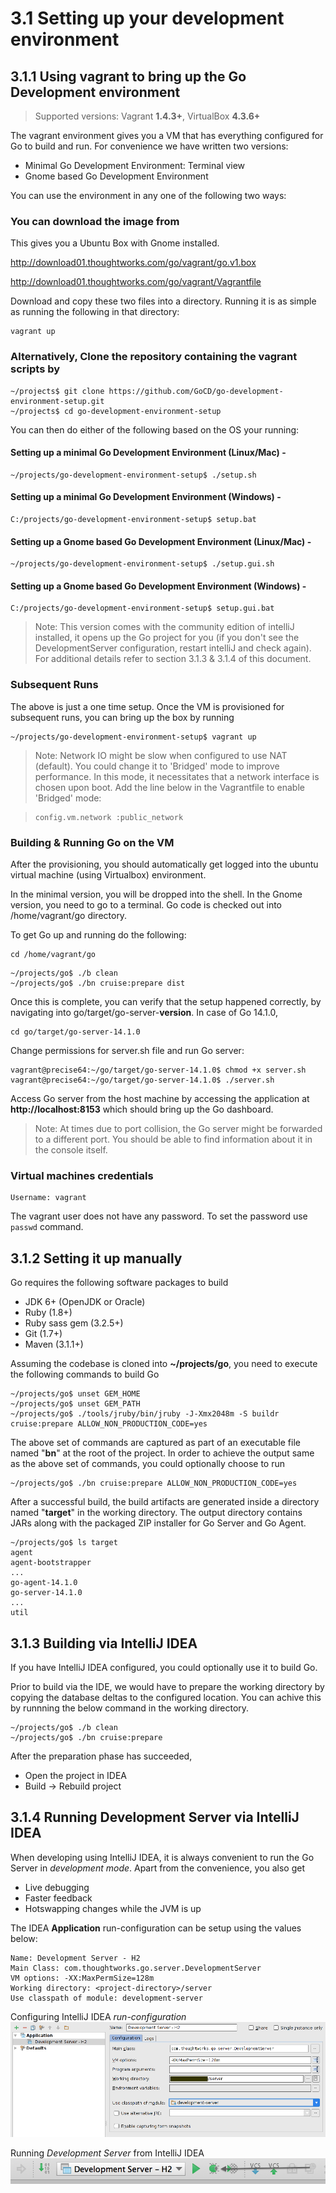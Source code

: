 # 3.1 Setting up your development environment

## 3.1.1 Using vagrant to bring up the Go Development environment

> Supported versions: Vagrant **1.4.3+**, VirtualBox **4.3.6+**

The vagrant environment gives you a VM that has everything configured for Go to build and run. For convenience we have written two versions:

- Minimal Go Development Environment: Terminal view
- Gnome based Go Development Environment


You can use the environment in any one of the following two ways:

### You can download the image from

This gives you a Ubuntu Box with Gnome installed.

http://download01.thoughtworks.com/go/vagrant/go.v1.box

http://download01.thoughtworks.com/go/vagrant/Vagrantfile

Download and copy these two files into a directory. Running it is as simple as running the following in that directory:

```
vagrant up
```

### Alternatively, Clone the repository containing the vagrant scripts by

```
~/projects$ git clone https://github.com/GoCD/go-development-environment-setup.git
~/projects$ cd go-development-environment-setup
```

You can then do either of the following based on the OS your running:

#### Setting up a minimal Go Development Environment (Linux/Mac) -

```
~/projects/go-development-environment-setup$ ./setup.sh
```

#### Setting up a minimal Go Development Environment (Windows) -

```
C:/projects/go-development-environment-setup$ setup.bat
```

#### Setting up a Gnome based Go Development Environment (Linux/Mac) -

```
~/projects/go-development-environment-setup$ ./setup.gui.sh
```

#### Setting up a Gnome based Go Development Environment (Windows) -

```
C:/projects/go-development-environment-setup$ setup.gui.bat
```

> Note: This version comes with the community edition of intelliJ installed, it opens up the Go project for you (if you don't see the DevelopmentServer configuration, restart intelliJ and check again). For additional details refer to section 3.1.3 & 3.1.4 of this document. 

### Subsequent Runs

The above is just a one time setup. Once the VM is provisioned for subsequent runs, you can bring up the box by running

```
~/projects/go-development-environment-setup$ vagrant up
```

> Note: Network IO might be slow when configured to use NAT (default). You could change it to 'Bridged' mode to improve performance. In this mode, it necessitates that a network interface is chosen upon boot. Add the line below in the Vagrantfile to enable 'Bridged' mode:

>
>```
>config.vm.network :public_network
>```

### Building & Running Go on the VM

After the provisioning, you should automatically get logged into the ubuntu virtual machine (using Virtualbox) environment.

In the minimal version, you will be dropped into the shell. In the Gnome version, you need to go to a terminal. Go code is checked out into /home/vagrant/go directory. 

To get Go up and running do the following:

```
cd /home/vagrant/go
```

```
~/projects/go$ ./b clean
~/projects/go$ ./bn cruise:prepare dist
```

Once this is complete, you can verify that the setup happened correctly, by navigating into go/target/go-server-**version**. In case of Go 14.1.0, 

```
cd go/target/go-server-14.1.0
```

Change permissions for server.sh file and run Go server:

```
vagrant@precise64:~/go/target/go-server-14.1.0$ chmod +x server.sh
vagrant@precise64:~/go/target/go-server-14.1.0$ ./server.sh
```

Access Go server from the host machine by accessing the application at **http://localhost:8153** which should bring up the Go dashboard.

> Note: At times due to port collision, the Go server might be forwarded to a different port. You should be able to find information about it in the console itself. 

### Virtual machines credentials
```
Username: vagrant
```

The vagrant user does not have any password. To set the password use `passwd` command.

## 3.1.2 Setting it up manually

Go requires the following software packages to build

-   JDK 6+ (OpenJDK or Oracle)
-   Ruby (1.8+)
-   Ruby sass gem (3.2.5+)
-   Git (1.7+)
-   Maven (3.1.1+)

Assuming the codebase is cloned into **~/projects/go**, you need to execute the
following commands to build Go

```
~/projects/go$ unset GEM_HOME
~/projects/go$ unset GEM_PATH
~/projects/go$ ./tools/jruby/bin/jruby -J-Xmx2048m -S buildr cruise:prepare ALLOW_NON_PRODUCTION_CODE=yes
```

The above set of commands are captured as part of an executable file named
"**bn**" at the root of the project. In order to achieve the output same as the
above set of commands, you could optionally choose to run

```
~/projects/go$ ./bn cruise:prepare ALLOW_NON_PRODUCTION_CODE=yes
```

After a successful build, the build artifacts are generated inside a directory
named "**target**" in the working directory. The output directory contains JARs
along with the packaged ZIP installer for Go Server and Go Agent.

```
~/projects/go$ ls target
agent
agent-bootstrapper
...
go-agent-14.1.0
go-server-14.1.0
...
util
```

## 3.1.3 Building via IntelliJ IDEA

If you have IntelliJ IDEA configured, you could optionally use it to build Go. 

Prior to build via the IDE, we would have to prepare the working directory by copying the database deltas to the configured location. You can achive this by runnning the below command in the working directory.

```
~/projects/go$ ./b clean
~/projects/go$ ./bn cruise:prepare
```

After the preparation phase has succeeded, 

- Open the project in IDEA
- Build -> Rebuild project

## 3.1.4 Running Development Server via IntelliJ IDEA

When developing using IntelliJ IDEA, it is always convenient to run the Go Server in *development mode*. Apart from the convenience, you also get

- Live debugging
- Faster feedback
- Hotswapping changes while the JVM is up

The IDEA **Application** run-configuration can be setup using the values below:

```
Name: Development Server - H2
Main Class: com.thoughtworks.go.server.DevelopmentServer
VM options: -XX:MaxPermSize=128m
Working directory: <project-directory>/server
Use classpath of module: development-server
```

Configuring IntelliJ IDEA *run-configuration*
![](images/idea_run_configuration_development_server.png)

Running *Development Server* from IntelliJ IDEA
![](images/idea_run_configuration.png)
